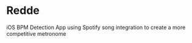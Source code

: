 # Redde
iOS BPM Detection App using Spotify song integration to create a more competitive metronome
